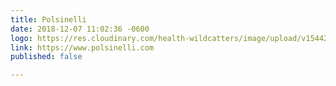 ```yaml
---
title: Polsinelli
date: 2018-12-07 11:02:36 -0600
logo: https://res.cloudinary.com/health-wildcatters/image/upload/v1544202168/image.png
link: https://www.polsinelli.com
published: false

---
```

